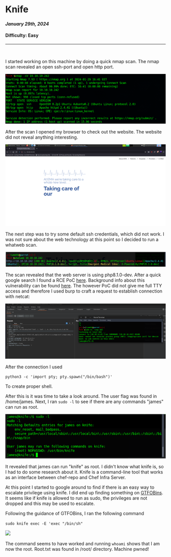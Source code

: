 # Knife

#### _January 29th, 2024_

#### Difficulty: Easy



---
<br>

I started working on this machine by doing a quick nmap scan. The nmap scan revealed an open ssh-port and open http port. 

<img src="images/nmapquick.png">

After the scan I opened my browser to check out the website. The website did not reveal anything interesting. 

<img src="images/website.png">

The next step was to try some default ssh credentials, which did not work. I was not sure about the web technology at this point so I decided to run a whatweb scan. 

<img src="images/whatweb.png">

The scan revealed that the web server is using php8.1.0-dev. After a quick google search I found a RCE PoC <a href=https://www.exploit-db.com/exploits/49933>here</a>. Background info about this vulnerability can be found <a href="https://flast101.github.io/php-8.1.0-dev-backdoor-rce/">here</a>. The however PoC did not give me full TTY access and therefore I used burp to craft a request to establish connection with netcat: 

<img src="images/nc.png">

After the connection I used
 ```
 python3 -c 'import pty; pty.spawn("/bin/bash")'
 ```
 To create proper shell.

 After this is it was time to take a look around. The user flag was found in /home/james. Next, I ran ```sudo -l``` to see if there are any commands "james" can run as root. 

 <img src="images/sudol.png">

 It revealed that james can run "knife" as root. I didn't know what knife is, so I had to do some research about it. Knife is a command-line tool that works as an interface between chef-repo and Chef Infra Server. 

At this point I started to google around to find if there is an easy way to escalate privilege using knife. I did end up finding something on <a href="https://gtfobins.github.io/gtfobins/knife/">GTFOBins</a>. It seems like if knife is allowed to run as sudo, the privileges are not dropped and this may be used to escalate. 

Following the guidance of GTFOBins, I ran the following command

``` sudo knife exec -E 'exec "/bin/sh" ```

<img src="images/root.png">

The command seems to have worked and running ```whoami``` shows that I am now the root. Root.txt was found in /root/ directory. Machine pwned!